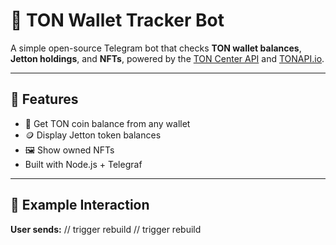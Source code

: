 # 🤖 TON Wallet Tracker Bot

A simple open-source Telegram bot that checks **TON wallet balances**, **Jetton holdings**, and **NFTs**, powered by the [TON Center API](https://toncenter.com/api/v2) and [TONAPI.io](https://tonapi.io).

---

## 🚀 Features

- 🔹 Get TON coin balance from any wallet
- 🪙 Display Jetton token balances
- 🖼️ Show owned NFTs
- Built with Node.js + Telegraf

---

## 💬 Example Interaction

**User sends:**
// trigger rebuild
// trigger rebuild
